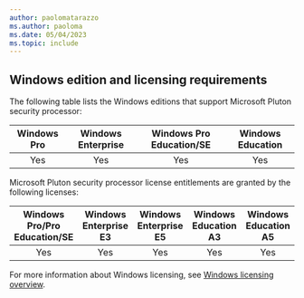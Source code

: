 ```yaml
---
author: paolomatarazzo
ms.author: paoloma
ms.date: 05/04/2023
ms.topic: include
---
```


## Windows edition and licensing requirements

The following table lists the Windows editions that support Microsoft Pluton security processor:

|Windows Pro|Windows Enterprise|Windows Pro Education/SE|Windows Education|
|:---:|:---:|:---:|:---:|
|Yes|Yes|Yes|Yes|

Microsoft Pluton security processor license entitlements are granted by the following licenses:

|Windows Pro/Pro Education/SE|Windows Enterprise E3|Windows Enterprise E5|Windows Education A3|Windows Education A5|
|:---:|:---:|:---:|:---:|:---:|
|Yes|Yes|Yes|Yes|Yes|

For more information about Windows licensing, see [Windows licensing overview](/windows/whats-new/windows-licensing).
